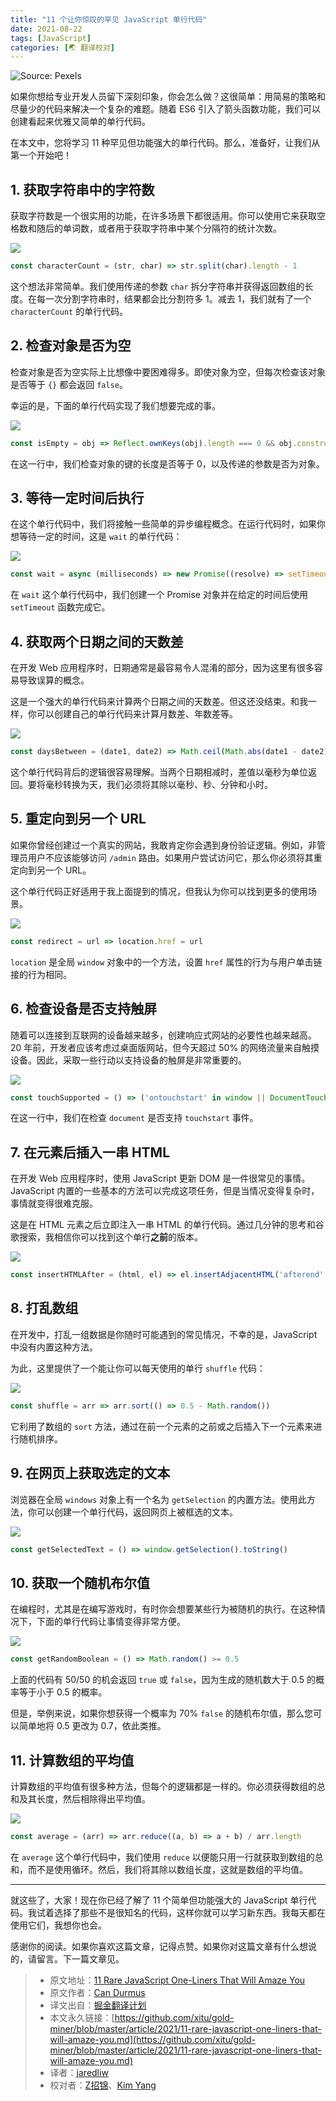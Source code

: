 ```yaml
---
title: "11 个让你惊叹的罕见 JavaScript 单行代码"
date: 2021-08-22
tags: [JavaScript]
categories: [🌏 翻译校对]
---
```


![Source: [Pexels](https://www.pexels.com/photo/blue-eyed-man-staring-at-the-mirror-54377/)](https://cdn-images-1.medium.com/max/8576/1*-0ag6JFjkLmmXTJVVZPVmA.jpeg)

如果你想给专业开发人员留下深刻印象，你会怎么做？这很简单：用简易的策略和尽量少的代码来解决一个复杂的难题。随着 ES6 引入了箭头函数功能，我们可以创建看起来优雅又简单的单行代码。

在本文中，您将学习 11 种罕见但功能强大的单行代码。那么，准备好，让我们从第一个开始吧！
<!-- more -->

## 1. 获取字符串中的字符数

获取字符数是一个很实用的功能，在许多场景下都很适用。你可以使用它来获取空格数和随后的单词数，或者用于获取字符串中某个分隔符的统计次数。

![](https://cdn-images-1.medium.com/max/2412/1*4JTq7Wv6G1Tu0GUkHjJqNA.png)

```js
const characterCount = (str, char) => str.split(char).length - 1
```

这个想法非常简单。我们使用传递的参数 `char` 拆分字符串并获得返回数组的长度。在每一次分割字符串时，结果都会比分割符多 1。减去 1，我们就有了一个 `characterCount` 的单行代码。

## 2. 检查对象是否为空

检查对象是否为空实际上比想像中要困难得多。即使对象为空，但每次检查该对象是否等于 `{}` 都会返回 `false`。

幸运的是，下面的单行代码实现了我们想要完成的事。

![](https://cdn-images-1.medium.com/max/3100/1*raLs5fvNEPlEUQnU4z-Chw.png)

```js
const isEmpty = obj => Reflect.ownKeys(obj).length === 0 && obj.constructor === Object
```

在这一行中，我们检查对象的键的长度是否等于 0，以及传递的参数是否为对象。

## 3. 等待一定时间后执行

在这个单行代码中，我们将接触一些简单的异步编程概念。在运行代码时，如果你想等待一定的时间，这是 `wait` 的单行代码：

![](https://cdn-images-1.medium.com/max/3448/1*zED3kVo1HB1p-rMsEB-rbw.png)

```js
const wait = async (milliseconds) => new Promise((resolve) => setTimeout(resolve, milliseconds));
```

在 `wait` 这个单行代码中，我们创建一个 Promise 对象并在给定的时间后使用 `setTimeout` 函数完成它。

## 4. 获取两个日期之间的天数差

在开发 Web 应用程序时，日期通常是最容易令人混淆的部分，因为这里有很多容易导致误算的概念。

这是一个强大的单行代码来计算两个日期之间的天数差。但这还没结束。和我一样，你可以创建自己的单行代码来计算月数差、年数差等。

![](https://cdn-images-1.medium.com/max/3416/1*pWjSKnUvpmNYGi2F7VZWLQ.png)

```js
const daysBetween = (date1, date2) => Math.ceil(Math.abs(date1 - date2) / (1000 * 60 * 60 * 24))
```

这个单行代码背后的逻辑很容易理解。当两个日期相减时，差值以毫秒为单位返回。要将毫秒转换为天，我们必须将其除以毫秒、秒、分钟和小时。

## 5. 重定向到另一个 URL

如果你曾经创建过一个真实的网站，我敢肯定你会遇到身份验证逻辑。例如，非管理员用户不应该能够访问 `/admin` 路由。如果用户尝试访问它，那么你必须将其重定向到另一个 URL。

这个单行代码正好适用于我上面提到的情况，但我认为你可以找到更多的使用场景。

![](https://cdn-images-1.medium.com/max/2000/1*Ab_JYkkPUZ1wdOksFFqGZQ.png)

```js
const redirect = url => location.href = url
```

`location` 是全局 `window` 对象中的一个方法，设置 `href` 属性的行为与用户单击链接的行为相同。

## 6. 检查设备是否支持触屏

随着可以连接到互联网的设备越来越多，创建响应式网站的必要性也越来越高。20 年前，开发者应该考虑过桌面版网站，但今天超过 50% 的网络流量来自触摸设备。因此，采取一些行动以支持设备的触屏是非常重要的。

![](https://cdn-images-1.medium.com/max/4056/1*hCg1ziRq2M2JniqKfc2sBA.png)

```js
const touchSupported = () => ('ontouchstart' in window || DocumentTouch && document instanceof DocumentTouch)
```

在这一行中，我们在检查 `document` 是否支持 `touchstart` 事件。

## 7. 在元素后插入一串 HTML

在开发 Web 应用程序时，使用 JavaScript 更新 DOM 是一件很常见的事情。JavaScript 内置的一些基本的方法可以完成这项任务，但是当情况变得复杂时，事情就变得很难克服。

这是在 HTML 元素之后立即注入一串 HTML 的单行代码。通过几分钟的思考和谷歌搜索，我相信你可以找到这个单行**之前**的版本。

![](https://cdn-images-1.medium.com/max/2840/1*52MWqa-s4AMOMSKOIqgODw.png)

```js
const insertHTMLAfter = (html, el) => el.insertAdjacentHTML('afterend', html)
```

## 8.  打乱数组

在开发中，打乱一组数据是你随时可能遇到的常见情况，不幸的是，JavaScript 中没有内置这种方法。

为此，这里提供了一个能让你可以每天使用的单行 `shuffle` 代码：

![](https://cdn-images-1.medium.com/max/2336/1*__MeJCilbgX-QPSqpquOYQ.png)

```js
const shuffle = arr => arr.sort(() => 0.5 - Math.random())
```

它利用了数组的 `sort` 方法，通过在前一个元素的之前或之后插入下一个元素来进行随机排序。

## 9. 在网页上获取选定的文本

浏览器在全局 `windows` 对象上有一个名为 `getSelection` 的内置方法。使用此方法，你可以创建一个单行代码，返回网页上被框选的文本。

![](https://cdn-images-1.medium.com/max/2840/1*HKml5QxPBuZWWymaNC26GQ.png)

```js
const getSelectedText = () => window.getSelection().toString()
```

## 10. 获取一个随机布尔值

在编程时，尤其是在编写游戏时，有时你会想要某些行为被随机的执行。在这种情况下，下面的单行代码让事情变得非常方便。

![](https://cdn-images-1.medium.com/max/2080/1*xpI9zORD0YwiQwtd1Qr_0w.png)

```js
const getRandomBoolean = () => Math.random() >= 0.5
```

上面的代码有 50/50 的机会返回 `true` 或 `false`，因为生成的随机数大于 0.5 的概率等于小于 0.5 的概率。

但是，举例来说，如果你想获得一个概率为 70% `false` 的随机布尔值，那么您可以简单地将 0.5 更改为 0.7，依此类推。

## 11. 计算数组的平均值

计算数组的平均值有很多种方法，但每个的逻辑都是一样的。你必须获得数组的总和及其长度，然后相除得出平均值。

![](https://cdn-images-1.medium.com/max/2652/1*z2pUB4_rZKS7vfbW4YDubw.png)

```js
const average = (arr) => arr.reduce((a, b) => a + b) / arr.length
```

在 `average` 这个单行代码中，我们使用 `reduce` 以便能只用一行就获取到数组的总和，而不是使用循环。然后，我们将其除以数组长度，这就是数组的平均值。

---

就这些了，大家！现在你已经了解了 11 个简单但功能强大的 JavaScript 单行代码。我试着选择了那些不是很知名的代码，这样你就可以学习新东西。我每天都在使用它们，我想你也会。

感谢你的阅读。如果你喜欢这篇文章，记得点赞。如果你对这篇文章有什么想说的，请留言。下一篇文章见。

> * 原文地址：[11 Rare JavaScript One-Liners That Will Amaze You](https://betterprogramming.pub/11-rare-javascript-one-liners-that-will-amaze-you-331659832301)
> * 原文作者：[Can Durmus](https://medium.com/@candurmuss)
> * 译文出自：[掘金翻译计划](https://github.com/xitu/gold-miner)
> * 本文永久链接：[https://github.com/xitu/gold-miner/blob/master/article/2021/11-rare-javascript-one-liners-that-will-amaze-you.md](https://github.com/xitu/gold-miner/blob/master/article/2021/11-rare-javascript-one-liners-that-will-amaze-you.md)
> * 译者：[jaredliw](https://github.com/jaredliw)
> * 校对者：[Z招锦](https://github.com/zenblofe)、[Kim Yang](https://github.com/KimYangOfCat)